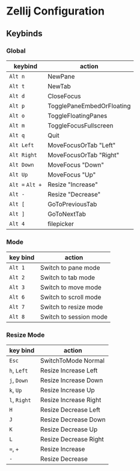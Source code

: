 # Zellij Configuration

## Keybinds

### Global

| keybind         | action                    |
| --------------- | ------------------------- |
| `Alt n`         | NewPane                   |
| `Alt t`         | NewTab                    |
| `Alt d`         | CloseFocus                |
| `Alt p`         | TogglePaneEmbedOrFloating |
| `Alt o`         | ToggleFloatingPanes       |
| `Alt m`         | ToggleFocusFullscreen     |
| `Alt q`         | Quit                      |
| `Alt Left`      | MoveFocusOrTab "Left"     |
| `Alt Right`     | MoveFocusOrTab "Right"    |
| `Alt Down`      | MoveFocus "Down"          |
| `Alt Up`        | MoveFocus "Up"            |
| `Alt =` `Alt +` | Resize "Increase"         |
| `Alt -`         | Resize "Decrease"         |
| `Alt [`         | GoToPreviousTab           |
| `Alt ]`         | GoToNextTab               |
| `Alt 4`         | filepicker                |

### Mode

| key bind | action                 |
| -------- | ---------------------- |
| `Alt 1`  | Switch to pane mode    |
| `Alt 2`  | Switch to tab mode     |
| `Alt 3`  | Switch to move mode    |
| `Alt 6`  | Switch to scroll mode  |
| `Alt 7`  | Switch to resize mode  |
| `Alt 8`  | Switch to session mode |

### Resize Mode

| key bind     | action                |
| ------------ | --------------------- |
| `Esc`        | SwitchToMode Normal   |
| `h`, `Left`  | Resize Increase Left  |
| `j`, `Down`  | Resize Increase Down  |
| `k`, `Up`    | Resize Increase Up    |
| `l`, `Right` | Resize Increase Right |
| `H`          | Resize Decrease Left  |
| `J`          | Resize Decrease Down  |
| `K`          | Resize Decrease Up    |
| `L`          | Resize Decrease Right |
| `=`, `+`     | Resize Increase       |
| `-`          | Resize Decrease       |
